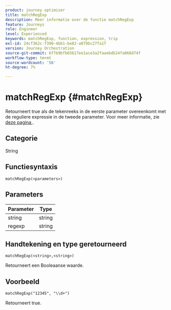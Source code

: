 ```yaml
---
product: journey optimizer
title: matchRegExp
description: Meer informatie over de functie matchRegExp
feature: Journeys
role: Engineer
level: Experienced
keywords: matchRegExp, function, expression, trip
exl-id: 24cf362c-f390-4bb1-be82-a079bc27fa1f
version: Journey Orchestration
source-git-commit: 6f7b9bfb65617ee1ace3a2faaebdb24fa068d74f
workflow-type: tm+mt
source-wordcount: '56'
ht-degree: 7%

---
```


# matchRegExp {#matchRegExp}

Retourneert true als de tekenreeks in de eerste parameter overeenkomt met de reguliere expressie in de tweede parameter. Voor meer informatie, zie [&#x200B; deze pagina &#x200B;](https://docs.oracle.com/javase/7/docs/api/java/util/regex/Pattern.html).

## Categorie

String

## Functiesyntaxis

`matchRegExp(<parameters>)`

## Parameters

| Parameter | Type |
|--- |--- |
| string | string |
| regexp | string |

## Handtekening en type geretourneerd

`matchRegExp(<string>,<string>)`

Retourneert een Booleaanse waarde.

## Voorbeeld

`matchRegExp("12345", "\\d+")`

Retourneert true.
